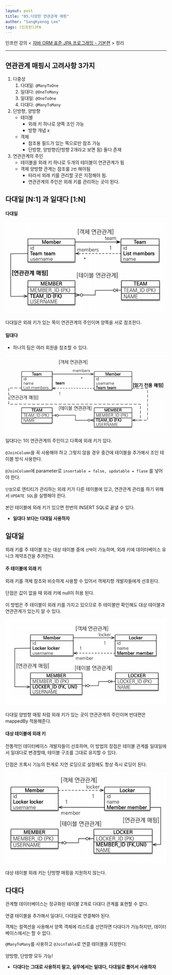```yaml
---
layout: post
title: "05.다양한 연관관계 매핑"
author: "SangKyenog Lee"
tags: (인프런)JPA
---
```


인프런 강의 < [자바 ORM 표준 JPA 프로그래밍 - 기본편](https://www.inflearn.com/course/ORM-JPA-Basic/dashboard) > 정리

---

## 연관관계 매핑시 고려사항 3가지
1. 다중성
    1. 다대일: `@ManyToOne`
    2. 일대다: `@OneToMany`
    3. 일대일: `@OneToOne`
    4. 다대다: `@ManyToMany`
2. 단방향, 양방향
    - 테이블
        - 외래 키 하나로 양쪽 조인 가능
        - 방향 개념 x
    - 객체
        - 참조용 필드가 있는 쪽으로만 참조 가능
        - 단방향, 양방향(단방향 2개라고 보면 됨) 둘다 존재
3. 연관관계의 주인
    - 테이블을 외래 키 하나로 두개의 테이블이 연관관계가 됨
    - 객체 양방향 관계는 참조를 `2번` 해야됨
        - 따라서 외래 키를 관리할 곳은 지정해야 됨.
        - 연관관계의 주인은 외래 키를 관리하는 곳이 된다.

## 다대일 [N:1] 과 일대다 [1:N]
#### 다대일
![21](/assets/jpaimage/jpa21.png)<br></br>
다대일은 외래 키가 있는 쪽이 연관관계의 주인이며 양쪽을 서로 참조한다.

#### 일대다
- 하나의 팀은 여러 회원을 참조할 수 있다.

![22](/assets/jpaimage/jpa22.png)<br></br>
일대다는 1이 연관관계의 주인이고 다쪽에 외래 키가 있다.<br></br>
`@JoinColumn`을 꼭 사용해야 하고 그렇지 않을 경우 중간에 테이블을 추가해서 조인 테이블 방식 사용한다.<br></br>
`@JoinColumn`에 parameter로 `insertable = false, updatable = flase` 를 넣어야 한다.<br></br>
`단점`으로 엔티티가 관리하는 외래 키가 다른 테이블에 있고, 연관관계 관리를 하기 위해서 `UPDATE SQL`을 실행해야 한다.<br></br>
본인 테이블에 외래 키가 있으면 한번의 INSERT SQL로 끝낼 수 있다.

- **일대다 보다는 다대일 사용하자**

## 일대일
외래 키를 주 테이블 또는 대상 테이블 중에 `선택`이 가능하며, 외래 키에 데이터베이스 유니크 제약조건을 추가한다.

#### 주 테이블에 외래 키
외래 키를 객체 참조와 비슷하게 사용할 수 있어서 객체지향 개발자들에게 선호된다.<br></br>
단점은 값이 없을 때 외래 키에 null이 허용 된다.<br></br>
이 방법은 주 테이블이 외래 키를 가지고 있으므로 주 테이블만 확인해도 대상 테이블과 연관관계가 있는지 알 수 있다.

![23](/assets/jpaimage/jpa23.png)<br></br>
다대일 양방향 매핑 처럼 외래 키가 있는 곳이 연관관계의 주인이며 반대편은 mappedBy 적용해준다.

#### 대상 테이블에 외래 키
전통적인 데이터베이스 개발자들이 선호하며, 이 방법의 장점은 테이블 관계를 일대일에서 일대다로 변경할때, 테이블 구조를 그대로 유지할 수 있다.<br></br>
단점은 프록시 기능의 한계로 지연 로딩으로 설정해도 항상 즉시 로딩이 된다.

![24](/assets/jpaimage/jpa24.png)<br></br>
대상 테이블 외래 키는 단방향 매핑을 지원하지 않는다.

## 다대다
관계형 데이터베이스는 정규화된 테이블 2개로 다대다 관계를 표현할 수 없다.<br></br>연결 테이블을 추가해서 일대다, 다대일로 연결해야 된다.

객체는 컬렉션을 사용해서 양쪽 객체에 리스트를 선언하면 다대다가 가능하지만, 데이터베이스에서는 할 수 없다.

`@ManyToMany`를 사용하고 `@JoinTable`로 연결 테이블을 지정한다.<br></br>
양방향, 단방향 모두 가능!

- **다대다는 그대로 사용하지 말고, 실무에서는 일대다, 다대일로 풀어서 사용하자**